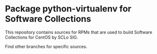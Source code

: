 # Package python-virtualenv for Software Collections

This repository contains sources for RPMs that are used
to build Software Collections for CentOS by SCLo SIG.

Find other branches for specific sources.
